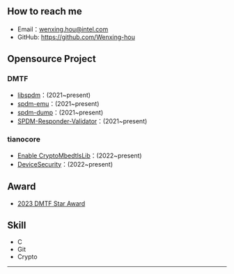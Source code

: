 ## How to reach me
 - Email：wenxing.hou@intel.com
 - GitHub: https://github.com/Wenxing-hou

## Opensource Project
### DMTF
  - [libspdm](https://github.com/DMTF/libspdm)：(2021~present)
  - [spdm-emu](https://github.com/DMTF/spdm-emu)：(2021~present)
  - [spdm-dump](https://github.com/DMTF/spdm-dump)：(2021~present)
  - [SPDM-Responder-Validator](https://github.com/DMTF/SPDM-Responder-Validator)：(2021~present)

### tianocore
  - [Enable CryptoMbedtlsLib](https://github.com/tianocore/edk2-staging/tree/OpenSSL11_EOL)：(2022~present)
  - [DeviceSecurity](https://github.com/tianocore/edk2-staging/tree/DeviceSecurity)：(2022~present)

## Award
  - [2023 DMTF Star Award](https://www.dmtf.org/about/star_awards)

## Skill
- C
- Git
- Crypto
      
---      


<!--
**Wenxing-hou/Wenxing-hou** is a ✨ _special_ ✨ repository because its `README.md` (this file) appears on your GitHub profile.

Here are some ideas to get you started:

- 🔭 I’m currently working on ...
- 🌱 I’m currently learning ...
- 👯 I’m looking to collaborate on ...
- 🤔 I’m looking for help with ...
- 💬 Ask me about ...
- 📫 How to reach me: ...
- 😄 Pronouns: ...
- ⚡ Fun fact: ...
-->
